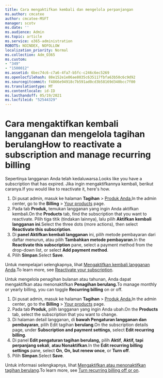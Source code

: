 ```yaml
---
title: Cara mengaktifkan kembali dan mengelola perpanjangan
ms.author: cmcatee
author: cmcatee-MSFT
manager: scotv
ms.date: ''
ms.audience: Admin
ms.topic: article
ms.service: o365-administration
ROBOTS: NOINDEX, NOFOLLOW
localization_priority: Normal
ms.collection: Adm_O365
ms.custom:
- "349"
- "1500012"
ms.assetid: 6bec74c6-c7a6-4fa7-b5fc-c246c6ec5269
ms.openlocfilehash: 88e152e1e06ae8035c635117fbfa63b50c6c9d92
ms.sourcegitcommit: f4866e94918c7b591ad0cd3b58169d340bcc7f00
ms.translationtype: MT
ms.contentlocale: id-ID
ms.lasthandoff: 05/19/2021
ms.locfileid: "52544329"
---
```

# <a name="how-to-reactivate-a-subscription-and-manage-recurring-billing"></a><span data-ttu-id="28129-102">Cara mengaktifkan kembali langganan dan mengelola tagihan berulang</span><span class="sxs-lookup"><span data-stu-id="28129-102">How to reactivate a subscription and manage recurring billing</span></span>

<span data-ttu-id="28129-103">Sepertinya langganan Anda telah kedaluwarsa.</span><span class="sxs-lookup"><span data-stu-id="28129-103">Looks like you have a subscription that has expired.</span></span> <span data-ttu-id="28129-104">Jika ingin mengaktifkannya kembali, berikut caranya.</span><span class="sxs-lookup"><span data-stu-id="28129-104">If you would like to reactivate it, here's how.</span></span>
  
1. <span data-ttu-id="28129-105">Di pusat admin, masuk ke halaman **Tagihan**  >  [Produk Anda.](https://go.microsoft.com/fwlink/p/?linkid=842054)</span><span class="sxs-lookup"><span data-stu-id="28129-105">In the admin center, go to the **Billing** > [Your products](https://go.microsoft.com/fwlink/p/?linkid=842054) page.</span></span>
2. <span data-ttu-id="28129-106">Pada tab **Produk,** temukan langganan yang ingin Anda aktifkan kembali.</span><span class="sxs-lookup"><span data-stu-id="28129-106">On the **Products** tab, find the subscription that you want to reactivate.</span></span> <span data-ttu-id="28129-107">Pilih tiga titik (tindakan lainnya), lalu pilih **Aktifkan kembali langganan ini**.</span><span class="sxs-lookup"><span data-stu-id="28129-107">Select the three dots (more actions), then select **Reactivate this subscription**.</span></span>
3. <span data-ttu-id="28129-108">Di **panel Aktifkan kembali langganan** ini, pilih metode pembayaran dari daftar menurun, atau pilih **Tambahkan metode pembayaran**.</span><span class="sxs-lookup"><span data-stu-id="28129-108">In the **Reactivate this subscription** pane, select a payment method from the drop-down list, or select **Add payment method**.</span></span>
4. <span data-ttu-id="28129-109">Pilih **Simpan**.</span><span class="sxs-lookup"><span data-stu-id="28129-109">Select **Save**.</span></span>

<span data-ttu-id="28129-110">Untuk mempelajari selengkapnya, lihat [Mengaktifkan kembali langganan Anda](/microsoft-365/commerce/subscriptions/reactivate-your-subscription).</span><span class="sxs-lookup"><span data-stu-id="28129-110">To learn more, see [Reactivate your subscription](/microsoft-365/commerce/subscriptions/reactivate-your-subscription).</span></span>

<span data-ttu-id="28129-111">Untuk mengelola penagihan bulanan atau tahunan, Anda dapat mengaktifkan atau menonaktifkan **Penagihan berulang.**</span><span class="sxs-lookup"><span data-stu-id="28129-111">To manage monthly or yearly billing, you can toggle **Recurring billing** on or off.</span></span>
  
1. <span data-ttu-id="28129-112">Di pusat admin, masuk ke halaman **Tagihan**  >  [Produk Anda.](https://go.microsoft.com/fwlink/p/?linkid=842054)</span><span class="sxs-lookup"><span data-stu-id="28129-112">In the admin center, go to the **Billing** > [Your products](https://go.microsoft.com/fwlink/p/?linkid=842054) page.</span></span>
2. <span data-ttu-id="28129-113">Pada tab **Produk,** pilih langganan yang ingin Anda ubah.</span><span class="sxs-lookup"><span data-stu-id="28129-113">On the **Products** tab, select the subscription that you want to change.</span></span>
3. <span data-ttu-id="28129-114">Di halaman detail langganan, di **bawah Pengaturan langganan dan pembayaran**, pilih Edit tagihan **berulang**.</span><span class="sxs-lookup"><span data-stu-id="28129-114">On the subscription details page, under **Subscription and payment settings**, select **Edit recurring billing**.</span></span>
4. <span data-ttu-id="28129-115">Di panel **Edit pengaturan tagihan berulang,** pilih **Aktif**, **Aktif, tapi perpanjang sekali**, **atau Nonaktifkan**.</span><span class="sxs-lookup"><span data-stu-id="28129-115">In the **Edit recurring billing settings** pane, select **On**, **On, but renew once**, or **Turn off**.</span></span>
5. <span data-ttu-id="28129-116">Pilih **Simpan**.</span><span class="sxs-lookup"><span data-stu-id="28129-116">Select **Save**.</span></span>

<span data-ttu-id="28129-117">Untuk informasi selengkapnya, lihat [Mengaktifkan atau menonaktifkan tagihan berulang](/microsoft-365/commerce/subscriptions/renew-your-subscription#turn-recurring-billing-off-or-on).</span><span class="sxs-lookup"><span data-stu-id="28129-117">To learn more, see [Turn recurring billing off or on](/microsoft-365/commerce/subscriptions/renew-your-subscription#turn-recurring-billing-off-or-on).</span></span>